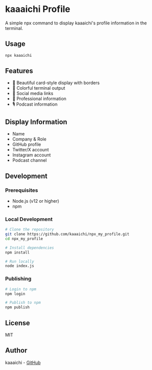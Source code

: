 # kaaaichi Profile

A simple npx command to display kaaaichi's profile information in the terminal.

## Usage

```bash
npx kaaaichi
```

## Features

- 🎨 Beautiful card-style display with borders
- 🌈 Colorful terminal output
- 📱 Social media links
- 🏢 Professional information
- 🎙️ Podcast information

## Display Information

- Name
- Company & Role
- GitHub profile
- Twitter/X account
- Instagram account
- Podcast channel

## Development

### Prerequisites

- Node.js (v12 or higher)
- npm

### Local Development

```bash
# Clone the repository
git clone https://github.com/kaaaichi/npx_my_profile.git
cd npx_my_profile

# Install dependencies
npm install

# Run locally
node index.js
```

### Publishing

```bash
# Login to npm
npm login

# Publish to npm
npm publish
```

## License

MIT

## Author

kaaaichi - [GitHub](https://github.com/kaaaichi)